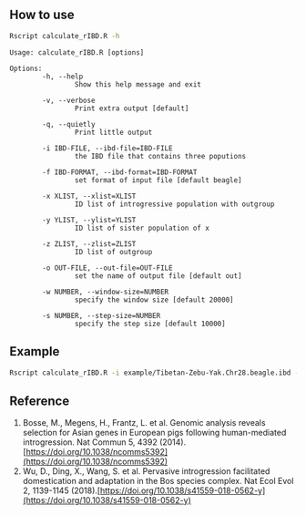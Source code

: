 ## How to use

```bash
Rscript calculate_rIBD.R -h
```
```
Usage: calculate_rIBD.R [options]

Options:
        -h, --help
                Show this help message and exit

        -v, --verbose
                Print extra output [default]
    
        -q, --quietly
                Print little output
    
        -i IBD-FILE, --ibd-file=IBD-FILE
                the IBD file that contains three poputions
    
        -f IBD-FORMAT, --ibd-format=IBD-FORMAT
                set format of input file [default beagle]
    
        -x XLIST, --xlist=XLIST
                ID list of introgressive population with outgroup
    
        -y YLIST, --ylist=YLIST
                ID list of sister population of x
    
        -z ZLIST, --zlist=ZLIST
                ID list of outgroup
    
        -o OUT-FILE, --out-file=OUT-FILE
                set the name of output file [default out]
    
        -w NUMBER, --window-size=NUMBER
                specify the window size [default 20000]
    
        -s NUMBER, --step-size=NUMBER
                specify the step size [default 10000]
```

## Example

```bash
Rscript calculate_rIBD.R -i example/Tibetan-Zebu-Yak.Chr28.beagle.ibd -x example/Tibetan.list -y example/Zebu.list -z example/Yak.list -o Tibetan-Zebu-Yak.Chr28 -w 20000 -s 10000
```

## Reference
1. Bosse, M., Megens, H., Frantz, L. et al. Genomic analysis reveals selection for Asian genes in European pigs following human-mediated introgression. Nat Commun 5, 4392 (2014). [https://doi.org/10.1038/ncomms5392](https://doi.org/10.1038/ncomms5392)
2. Wu, D., Ding, X., Wang, S. et al. Pervasive introgression facilitated domestication and adaptation in the Bos species complex. Nat Ecol Evol 2, 1139-1145 (2018).[https://doi.org/10.1038/s41559-018-0562-y](https://doi.org/10.1038/s41559-018-0562-y)

